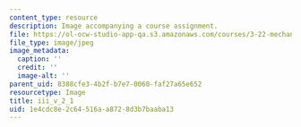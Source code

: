 ```yaml
---
content_type: resource
description: Image accompanying a course assignment.
file: https://ol-ocw-studio-app-qa.s3.amazonaws.com/courses/3-22-mechanical-behavior-of-materials-spring-2008/1e4cdc8e2c64516aa8728d3b7baaba13_iii_v_2_1.jpg
file_type: image/jpeg
image_metadata:
  caption: ''
  credit: ''
  image-alt: ''
parent_uid: 8388cfe3-4b2f-b7e7-0060-faf27a65e652
resourcetype: Image
title: iii_v_2_1
uid: 1e4cdc8e-2c64-516a-a872-8d3b7baaba13
---
```

